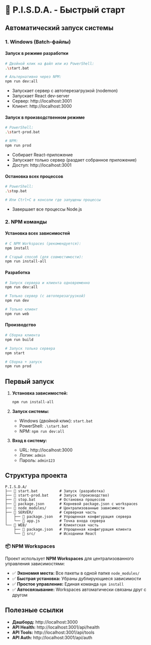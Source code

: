 # 🚀 P.I.S.D.A. - Быстрый старт

## Автоматический запуск системы

### 1. Windows (Batch-файлы)

#### Запуск в режиме разработки
```bash
# Двойной клик на файл или из PowerShell:
.\start.bat

# Альтернативно через NPM:
npm run dev:all
```
- Запускает сервер с автоперезагрузкой (nodemon)
- Запускает React dev-server
- Сервер: http://localhost:3001
- Клиент: http://localhost:3000

#### Запуск в производственном режиме
```bash
# PowerShell:
.\start-prod.bat

# NPM:
npm run prod
```
- Собирает React-приложение
- Запускает только сервер (раздает собранное приложение)
- Доступ: http://localhost:3001

#### Остановка всех процессов
```bash
# PowerShell:
.\stop.bat

# Или Ctrl+C в консоли где запущены процессы
```
- Завершает все процессы Node.js

### 2. NPM команды

#### Установка всех зависимостей
```bash
# С NPM Workspaces (рекомендуется):
npm install

# Старый способ (для совместимости):
npm run install-all
```

#### Разработка
```bash
# Запуск сервера и клиента одновременно
npm run dev:all

# Только сервер (с автоперезагрузкой)
npm run dev

# Только клиент
npm run web
```

#### Производство
```bash
# Сборка клиента
npm run build

# Запуск только сервера
npm start

# Сборка + запуск
npm run prod
```

## Первый запуск

1. **Установка зависимостей:**
   ```bash
   npm run install-all
   ```

2. **Запуск системы:**
   - Windows (двойной клик): `start.bat`
   - PowerShell: `.\start.bat`
   - NPM: `npm run dev:all`

3. **Вход в систему:**
   - URL: http://localhost:3000
   - Логин: `admin`
   - Пароль: `admin123`

## Структура проекта

```
P.I.S.D.A/
├── 📄 start.bat          # Запуск (разработка)
├── 📄 start-prod.bat     # Запуск (производство)
├── 📄 stop.bat           # Остановка процессов
├── 📄 package.json       # Корневой package.json с workspaces
├── 📁 node_modules/      # Централизованные зависимости
├── 📁 SERVER/            # Серверная часть
│   ├── 📄 package.json   # Упрощенная конфигурация сервера
│   └── 📄 app.js         # Точка входа сервера
└── 📁 WEB/               # Клиентская часть
    ├── 📄 package.json   # Упрощенная конфигурация клиента
    └── 📁 src/           # Исходники React
```

### 📦 NPM Workspaces

Проект использует **NPM Workspaces** для централизованного управления зависимостями:

- ✅ **Экономия места:** Все пакеты в одной папке `node_modules/`
- ✅ **Быстрая установка:** Убраны дублирующиеся зависимости
- ✅ **Простое управление:** Единая команда `npm install`
- ✅ **Автосвязывание:** Workspaces автоматически связаны друг с другом

## Полезные ссылки

- **Дашборд:** http://localhost:3000
- **API Health:** http://localhost:3001/api/health
- **API Tools:** http://localhost:3001/api/tools
- **API Auth:** http://localhost:3001/api/auth 